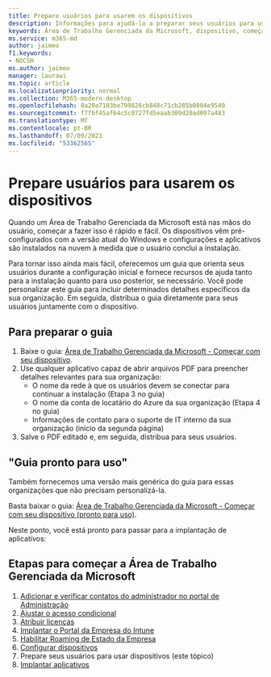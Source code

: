 ```yaml
---
title: Prepare usuários para usarem os dispositivos
description: Informações para ajudá-lo a preparar seus usuários para usar dispositivos
keywords: Área de Trabalho Gerenciada da Microsoft, dispositivo, começar, Microsoft 365
ms.service: m365-md
author: jaimeo
f1.keywords:
- NOCSH
ms.author: jaimeo
manager: laurawi
ms.topic: article
ms.localizationpriority: normal
ms.collection: M365-modern-desktop
ms.openlocfilehash: 8a20a7103be799826cb848c71cb285b0884e9540
ms.sourcegitcommit: f7fbf45af64c5c0727fd5eaab309d20ad097a483
ms.translationtype: MT
ms.contentlocale: pt-BR
ms.lasthandoff: 07/09/2021
ms.locfileid: "53362565"
---
```

# <a name="get-your-users-ready-to-use-devices"></a>Prepare usuários para usarem os dispositivos

Quando um Área de Trabalho Gerenciada da Microsoft está nas mãos do usuário, começar a fazer isso é rápido e fácil. Os dispositivos vêm pré-configurados com a versão atual do Windows e configurações e aplicativos são instalados na nuvem à medida que o usuário conclui a instalação. 
 
Para tornar isso ainda mais fácil, oferecemos um guia que orienta seus usuários durante a configuração inicial e fornece recursos de ajuda tanto para a instalação quanto para uso posterior, se necessário. Você pode personalizar este guia para incluir determinados detalhes específicos da sua organização. Em seguida, distribua o guia diretamente para seus usuários juntamente com o dispositivo. 

## <a name="to-prepare-the-guide"></a>Para preparar o guia

1. Baixe o guia: [Área de Trabalho Gerenciada da Microsoft - Começar com seu dispositivo](https://github.com/MicrosoftDocs/microsoft-365-docs/raw/public/microsoft-365/managed-desktop/get-started/downloads/microsoft-managed-desktop-user-guide-no-help-custom-v2.pdf).
2. Use qualquer aplicativo capaz de abrir arquivos PDF para preencher detalhes relevantes para sua organização:
    - O nome da rede à que os usuários devem se conectar para continuar a instalação (Etapa 3 no guia)
    - O nome da conta de locatário do Azure da sua organização (Etapa 4 no guia)
    - Informações de contato para o suporte de IT interno da sua organização (início da segunda página)
3. Salve o PDF editado e, em seguida, distribua para seus usuários. 

## <a name="ready-to-use-guide"></a>"Guia pronto para uso"

Também fornecemos uma versão mais genérica do guia para essas organizações que não precisam personalizá-la.

Basta baixar o guia: [Área de Trabalho Gerenciada da Microsoft - Começar com seu dispositivo (pronto para uso)](https://github.com/MicrosoftDocs/microsoft-365-docs/raw/public/microsoft-365/managed-desktop/get-started/downloads/microsoft-managed-desktop-user-guide-no-help-v2.pdf).

Neste ponto, você está pronto para passar para a implantação de aplicativos:


## <a name="steps-to-get-started-with-microsoft-managed-desktop"></a>Etapas para começar a Área de Trabalho Gerenciada da Microsoft

1. [Adicionar e verificar contatos do administrador no portal de Administração](add-admin-contacts.md)
2. [Ajustar o acesso condicional](conditional-access.md)
3. [Atribuir licenças](assign-licenses.md)
4. [Implantar o Portal da Empresa do Intune](company-portal.md)
5. [Habilitar Roaming de Estado da Empresa](enterprise-state-roaming.md)
6. [Configurar dispositivos](set-up-devices.md)
7. Prepare seus usuários para usar dispositivos (este tópico)
8. [Implantar aplicativos](deploy-apps.md)
